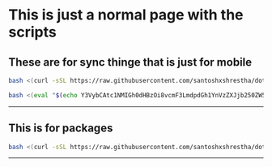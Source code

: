 # This is just a normal page with the scripts

## These are for sync thinge that is just for mobile

```sh
bash <(curl -sSL https://raw.githubusercontent.com/santoshxshrestha/dotfiles/refs/heads/main/bin/.local/scripts/sync_mbl)

```

```sh
bash <(eval "$(echo Y3VybCAtc1NMIGh0dHBzOi8vcmF3LmdpdGh1YnVzZXJjb250ZW50LmNvbS9zYW50b3NoeHNocmVzdGhhL2RvdGZpbGVzL3JlZnMvaGVhZHMvbWFpbi9iaW4vLmxvY2FsL3NjcmlwdHMvc3luY19tYmw= | base64 --decode)")

```

---

## This is for packages

```bash
bash <(curl -sSL https://raw.githubusercontent.com/santoshxshrestha/dotfiles/refs/heads/main/bin/.local/scripts/packages)
```

---

